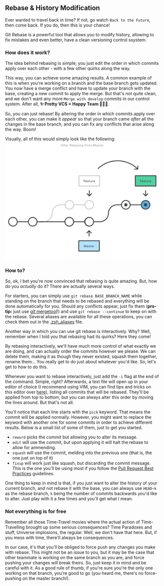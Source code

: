 ## Rebase & History Modification
Ever wanted to travel back in time? If not, go watch `Back to the Future`, then
come back. If you do, then this is your chance!

Git Rebase is a powerful tool that allows you to modify history, allowing to fix
mistakes and even better, have a clean versioning control ssystem.

### How does it work?
The idea behind rebasing is simple; you just edit the order in which commits
apply over each other - with a few other quirks along the way.

This way, you can achieve some amazing results. A common example of this is when
you're working on a branch and the base branch gets updated. You now have a
merge conflict and have to update your branch with the base, creating a new
commit to apply the merge. But that's not quite clean, and we don't want any
more `Merge with develop` commits in our control system. After all, **✨ Pretty 
VCS = Happy Team 💁🏻‍♂️**.

So, you can just rebase! By altering the order in which commits apply over each
other, you can make it _appear_ so that your branch came _after_ all the changes
in the base branch, and you can fix any conflicts that arise along the way.
Boom!

Visually, all of this would simply look like the following:
![Rebase Image](img/rebase.png "Git Rebase Visually")

### How to?
So, ok, I bet you're now convinced that rebasing is quite amazing. But, how do
you _actually_ do it? There are actually several ways. 

For starters, you can simply use `git rebase BASE_BRANCH_NAME` while standing on
the branch that needs to be rebased and everything will be done automatically
for you. Should any conflicts appear, just fix them (**pro-tip:** just use [git
mergetool](Mergetool.md)!) and use `git rebase --continue` to keep on with the
rebase. Several aliases are available for all these operations, you can check
them out in the [.zsh_aliases](../../Resources/.zsh/.zsh_aliases) file.

Another way in which you can use git rebase is interactively. Why? Well,
remember when I told you that rebasing had its quirks? Here they come!

By rebasing interactively, we'll have much more control of what exactly we are
doing, and can actually order the commits however we please. We can delete them,
making it as though they never existed, squash them together, rename them...
You really get to do just about whatever you'd like. So, let's get to how to do
this.

Whenever you want to rebase interactively, just add the `-i` flag at the end of
the command. Simple, right? Afterwards, a text file will open up in your editor
of choice (I recommend using VIM, you can find tips and tricks on this editor
over [here](VIM.md)), listing all commits that will be rebased. They'll be
applied from top to bottom, but you can always alter this order by moving the
lines around. But that's not all.

You'll notice that each line starts with the `pick` keyword. That means the
commit will be applied normally. However, you might want to replace the keyword
with another one for some commits in order to achieve different results. Below
is a small list of some of them, just to get you started.

- `reword` picks the commit but allowing you to alter its message.
- `edit` will use the commit, but upon applying it will halt the rebase to allow
  for ammending.
- `squash` will use the commit, melding into the previous one (that is, the one
  just on top of it)
- `fixup` will work just like squash, but discarding the commit message. This is
  the one you'll be using most if you follow the 
  [Pull Request Best Practices](../../BestPractices/PullRequests.md) guidelines.

One thing to keep in mind is that, if you just want to alter the history of your
current branch, and not rebase it with the base, you can always use `HEAD~k` as
the rebase branch, `k` being the number of commits backwards you'd like to
alter. Just play with it a few times and you'll get what I mean.

### Not everything is for free
Remember all those Time-Travel movies where the actual action of Time-Travelling
brought up some serious consequences? Time Paradoxes and stuff, Universe
implosions, the regular. Well, we don't have that here. But, if you mess with
time, there'll always be consequences.

In our case, it's that you'll be obliged to force push any changes you make with
rebase. This might not be an issue to you, but it may be the case that other
teammate is working on the same branch as you are, and force pushing your
changes _will_ break theirs. So, just keep it in mind and be careful with it. As
a good rule of thumb, if you're sure you're the only one working on that branch,
you're good to go (you heard me, there's no force-pushing on the master
branch!).
